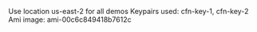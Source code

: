 Use location us-east-2 for all demos
Keypairs used: cfn-key-1, cfn-key-2
Ami image: ami-00c6c849418b7612c